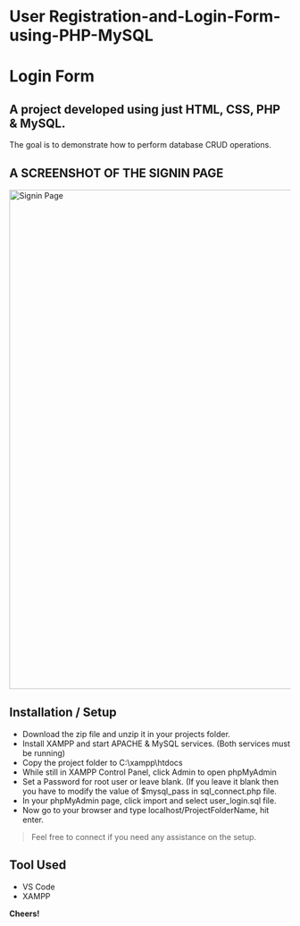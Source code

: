 # User Registration-and-Login-Form-using-PHP-MySQL

# Login Form
## A project developed using just HTML, CSS, PHP & MySQL. 

The goal is to demonstrate how to perform database CRUD operations.

## A SCREENSHOT OF THE SIGNIN PAGE

<img width="893" alt="Signin Page" src="https://user-images.githubusercontent.com/97596106/181602602-766b06a3-cb49-45c4-93cf-daede0890271.PNG">

## Installation / Setup

- Download the zip file and unzip it in your projects folder.
- Install XAMPP and start APACHE & MySQL services. (Both services must be running)
- Copy the project folder to C:\xampp\htdocs
- While still in XAMPP Control Panel, click Admin to open phpMyAdmin
- Set a Password for root user or leave blank. (If you leave it blank then you have to modify the value of $mysql_pass in sql_connect.php file.
- In your phpMyAdmin page, click import and select user_login.sql file.
- Now go to your browser and type localhost/ProjectFolderName, hit enter.


> Feel free to connect if you need any assistance on the setup.

## Tool Used
- VS Code
- XAMPP

**Cheers!**
